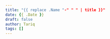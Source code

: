 ```yaml
---
title: "{{ replace .Name "-" " " | title }}"
date: {{ .Date }}
draft: false
author: Tariq
tags: []
---
```


